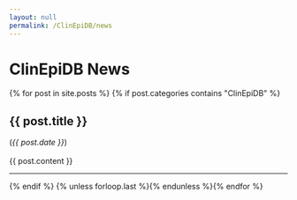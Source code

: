 ```yaml
---
layout: null
permalink: /ClinEpiDB/news
---
```

<div id="ce-static-content"> 
<h1 id="news">ClinEpiDB News</h1>
{% for post in site.posts %}
{% if post.categories contains "ClinEpiDB" %}   
<a name = "{{post.tag}}"></a>
<h2>{{ post.title }}</h2> 
(<i>{{ post.date }}</i>)
<br><br>
{{ post.content  }}
<hr>
{% endif %}
{% unless forloop.last %}{% endunless %}{% endfor %}

</div>
